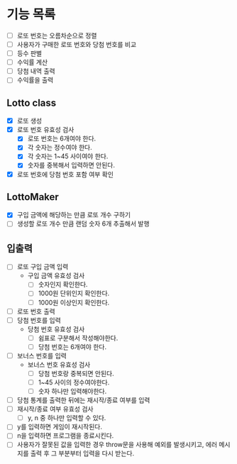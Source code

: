 # 기능 목록

- [ ] 로또 번호는 오름차순으로 정렬
- [ ] 사용자가 구매한 로또 번호와 당첨 번호를 비교
- [ ] 등수 판별
- [ ] 수익률 계산
- [ ] 당첨 내역 출력
- [ ] 수익률을 출력

## Lotto class

- [x] 로또 생성
- [x] 로또 번호 유효성 검사
  - [x] 로또 번호는 6개여야 한다.
  - [x] 각 숫자는 정수여야 한다.
  - [x] 각 숫자는 1~45 사이여야 한다.
  - [x] 숫자를 중복해서 입력하면 안된다.
- [x] 로또 번호에 당첨 번호 포함 여부 확인

## LottoMaker

- [x] 구입 금액에 해당하는 만큼 로또 개수 구하기
- [ ] 생성할 로또 개수 만큼 랜덤 숫자 6개 추출해서 발행

## 입출력

- [ ] 로또 구입 금액 입력
  - 구입 금액 유효성 검사
    - [ ] 숫자인지 확인한다.
    - [ ] 1000원 단위인지 확인한다.
    - [ ] 1000원 이상인지 확인한다.
- [ ] 로또 번호 출력
- [ ] 당첨 번호를 입력
  - 당첨 번호 유효성 검사
    - [ ] 쉼표로 구분해서 작성해야한다.
    - [ ] 당첨 번호는 6개여야 한다.
- [ ] 보너스 번호를 입력
  - 보너스 번호 유효성 검사
    - [ ] 당첨 번호랑 중복되면 안된다.
    - [ ] 1~45 사이의 정수여야한다.
    - [ ] 숫자 하나만 입력해야한다.
- [ ] 당첨 통계를 출력한 뒤에는 재시작/종료 여부를 입력
- [ ] 재시작/종료 여부 유효성 검사
  - [ ] y, n 중 하나만 입력할 수 있다.
- [ ] y를 입력하면 게임이 재시작된다.
- [ ] n을 입력하면 프로그램을 종료시킨다.
- [ ] 사용자가 잘못된 값을 입력한 경우 throw문을 사용해 예외를 발생시키고, 에러 메시지를 출력 후 그 부분부터 입력을 다시 받는다.
